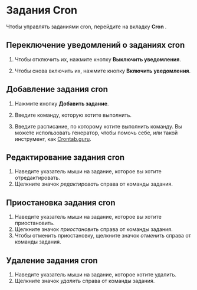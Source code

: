 # Задания Cron

Чтобы управлять заданиями cron, перейдите на вкладку **Cron <i class="fas fa-fw fa-clock"></i>**.

## Переключение уведомлений о заданиях cron

1. Чтобы отключить их, нажмите кнопку **<i class="fas fa-fw fa-toggle-off"></i> Выключить уведомления**.

2. Чтобы снова включить их, нажмите кнопку **<i class="fas fa-fw fa-toggle-off"></i> Включить уведомления**.

## Добавление задания cron

1. Нажмите кнопку **<i class="fas fa-fw fa-plus-circle"></i> Добавить задание**.

2. Введите команду, которую хотите выполнить.
3. Введите расписание, по которому хотите выполнить команду. Вы можете использовать генератор, чтобы помочь себе, или такой инструмент, как [Crontab.guru](https://crontab.guru/).

## Редактирование задания cron

1. Наведите указатель мыши на задание, которое вы хотите отредактировать.
2. Щелкните значок <i class="fas fa-fw fa-pencil-alt"><span class="visually-hidden">редактировать</span></i> справа от команды задания.

## Приостановка задания cron

1. Наведите указатель мыши на задание, которое вы хотите приостановить.
2. Щелкните значок <i class="fas fa-fw fa-pause"><span class="visually-hidden">приостановить</span></i> справа от команды задания.
3. Чтобы отменить приостановку, щелкните значок <i class="fas fa-fw fa-play"><span class="visually-hidden">отменить</span></i> справа от команды задания.

## Удаление задания cron

1. Наведите указатель мыши на задание, которое хотите удалить.
2. Щелкните значок <i class="fas fa-fw fa-trash"><span class="visually-hidden">удалить</span></i> справа от команды задания.